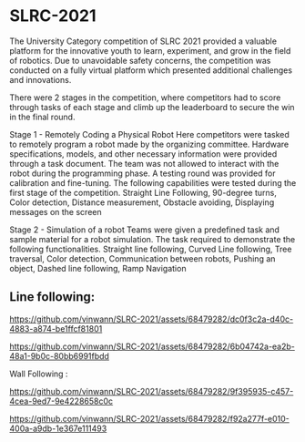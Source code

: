 # SLRC-2021
The University Category competition of SLRC  2021 provided a valuable platform for the innovative youth to learn, experiment, and grow in the field of robotics. 
Due to unavoidable safety concerns, the competition was conducted on a fully virtual platform which presented additional challenges and innovations.

There were 2 stages in the competition, where competitors had to score through tasks of each stage and climb up the leaderboard to secure the win in the final round.

Stage 1 - Remotely Coding a Physical Robot
Here competitors were tasked to remotely program a robot made by the organizing committee.
Hardware specifications, models, and other necessary information were provided through a task document.
The team was not allowed to interact with the robot during the programming phase.
A testing round was provided for calibration and fine-tuning.
The following capabilities were tested during the first stage of the competition.
Straight Line Following,
90-degree turns,
Color detection,
Distance measurement,
Obstacle avoiding,
Displaying messages on the screen

Stage 2 - Simulation of a robot
Teams were given a predefined task and sample material for a robot simulation.
The task required to demonstrate the following functionalities.
Straight line following,
Curved Line following,
Tree traversal,
Color detection,
Communication between robots,
Pushing an object,
Dashed line following,
Ramp Navigation

## Line following:

https://github.com/vinwann/SLRC-2021/assets/68479282/dc0f3c2a-d40c-4883-a874-be1ffcf81801

https://github.com/vinwann/SLRC-2021/assets/68479282/6b04742a-ea2b-48a1-9b0c-80bb6991fbdd

Wall Following :

https://github.com/vinwann/SLRC-2021/assets/68479282/9f395935-c457-4cea-9ed7-9e4228658c0c

https://github.com/vinwann/SLRC-2021/assets/68479282/f92a277f-e010-400a-a9db-1e367e111493


